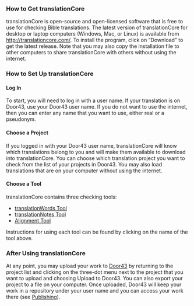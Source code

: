 ### How to Get translationCore

translationCore is open-source and open-licensed software that is free to use for checking Bible translations. The latest version of translationCore for desktop or laptop computers (Windows, Mac, or Linux) is available from http://translationcore.com/.  To install the program, click on “Download” to get the latest release.  Note that you may also copy the installation file to other computers to share translationCore with others without using the internet.

### How to Set Up translationCore

#### Log In

To start, you will need to log in with a user name. If your translation is on Door43, use your Door43 user name. If you do not want to use the internet, then you can enter any name that you want to use, either real or a pseudonym. 

#### Choose a Project

If you logged in with your Door43 user name, translationCore will know which translations belong to you and will make them available to download into translationCore. You can choose which translation project you want to check from the list of your projects in Door43. You may also load translations that are on your computer without using the internet.

#### Choose a Tool

translationCore contains three checking tools: 

* [translationWords Tool](../../checking/important-term-check/01.md)
* [translationNotes Tool](../../checking/trans-note-check/01.md)
* [Alignment Tool](../../checking/alignment-tool/01.md)

Instructions for using each tool can be found by clicking on the name of the tool above.

### After Using translationCore

At any point, you may upload your work to [Door43](https://git.door43.org) by returning to the project list and clicking on the three-dot menu next to the project that you want to upload and choosing Upload to Door43. You can also export your project to a file on your computer. Once uploaded, Door43 will keep your work in a repository under your user name and you can access your work there (see [Publishing](../intro-publishing/01.md)).
